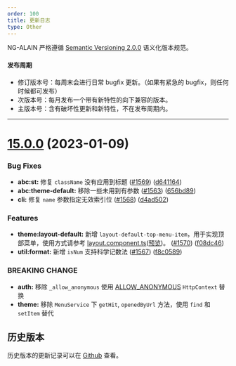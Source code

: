 ```yaml
---
order: 100
title: 更新日志
type: Other
---
```


NG-ALAIN 严格遵循 [Semantic Versioning 2.0.0](http://semver.org/lang/zh-CN/) 语义化版本规范。

#### 发布周期

* 修订版本号：每周末会进行日常 bugfix 更新。（如果有紧急的 bugfix，则任何时候都可发布）
* 次版本号：每月发布一个带有新特性的向下兼容的版本。
* 主版本号：含有破坏性更新和新特性，不在发布周期内。

---

# [15.0.0](https://github.com/ng-alain/delon/compare/14.3.0...15.0.0) (2023-01-09)

### Bug Fixes

* **abc:st:** 修复 `className` 没有应用到标题 ([#1569](https://github.com/ng-alain/delon/issues/1569)) ([d641164](https://github.com/ng-alain/delon/commit/d6411640f54bb41ebff254b2b221dc200a635a21))
* **abc:theme-default:** 移除一些未用到有参数 ([#1563](https://github.com/ng-alain/delon/issues/1563)) ([656bd89](https://github.com/ng-alain/delon/commit/656bd8993d9957697992842b2f25ad66e91e1a7f))
* **cli:** 修复 `name` 参数指定无效索引位 ([#1568](https://github.com/ng-alain/delon/issues/1568)) ([d4ad502](https://github.com/ng-alain/delon/commit/d4ad50259e398cbbf680b1bc2f7aca1d7eb14e1e))

### Features

* **theme:layout-default:** 新增 `layout-default-top-menu-item`，用于实现顶部菜单，使用方式请参考 [layout.component.ts](https://github.com/ng-alain/delon/blob/master/src/dev/layout.component.ts#L65-L72)([预览](https://ng-alain.com/dev/home))。 ([#1570](https://github.com/ng-alain/delon/issues/1570)) ([f08dc46](https://github.com/ng-alain/delon/commit/f08dc46af7ad9ca5cf3e4fa5b0daef2cfbc0b4a5))
* **util:format:** 新增 `isNum` 支持科学记数法 ([#1567](https://github.com/ng-alain/delon/issues/1567)) ([f8c0589](https://github.com/ng-alain/delon/commit/f8c05894e0a10fb6037275103b921698ca072494))

### BREAKING CHANGE

- **auth:** 移除 `_allow_anonymous` 使用 [ALLOW_ANONYMOUS](https://github.com/ng-alain/delon/blob/master/packages/auth/src/token.ts) `HttpContext` 替换
- **theme:** 移除 `MenuService` 下 `getHit`, `openedByUrl` 方法，使用 `find` 和 `setItem` 替代

## 历史版本

历史版本的更新记录可以在 [Github](https://github.com/ng-alain/ng-alain/releases) 查看。
